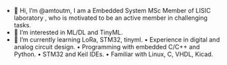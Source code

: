 - 👋 Hi, I’m @amtoutm, I am a Embedded System MSc Member of LISIC laboratory , who is motivated to be an active member in challenging tasks.  
- 👀 I’m interested in ML/DL and TinyML.  
- 🌱 I’m currently learning LoRa, STM32, tinyml.
• Experience in digital and analog circuit design.
• Programming with embedded C/C++ and Python.
• STM32 and Keil IDEs.
• Familiar with Linux, C, VHDL, Kicad.
<!---
amtoutm/amtoutm is a ✨ special ✨ repository because its `README.md` (this file) appears on your GitHub profile.
You can click the Preview link to take a look at your changes.
--->
